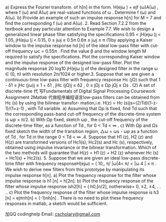 a) Express the Fourier transform. of h[n] in the form. H(ejω ) = ejf (ω)A(ω) , where f (ω) and A(ω) are real-valued functions of ω . Determine f (ω) and A(ω). b) Provide an example of such an impulse response h[n] for M = 7 and ﬁnd the corresponding f (ω) and A(ω). 2. Read Section 7.2.2 from the textbook and pay particular attention to Example 7.7. We wish to design a generalized linear phase ﬁlter satisfying the speciﬁcations 0.95 < jH(ejω )j < 1.05, jH(ejω )j < 0.15, 0 ≤ jωj ≤ 0.5π 0.6π ≤ jωj ≤ π (1)by applying a Kaiser window to the impulse response hd [n] of the ideal low-pass ﬁlter with cut- off frequency ωc = 0.55π . Find the value β and the window length M required to satisfy the speciﬁcations. Plot the corresponding Kaiser window and the impulse response of the designed low-pass ﬁlter. Plot the magnitude response 20 log10 jH(ejω )j of the designed ﬁlter in the range ω ∈ (0, π) with resolution 2π/1024 or higher.3. Suppose that we are given a continuous-time low-pass ﬁlter with frequency response Hc (jΩ) such that 1 - δ1 ≤ jHc (jω)j ≤ 1 + δ1 , jHc (jΩ)j ≤ δ2 , 0 ≤ jΩj ≤ Ωp jΩj ≥ Ωs . (2) A set of discrete-time 代 写Fundamentals of Digital Signal Processing Coursework Assignment 2Matlab 代做程序编程语言low-pass ﬁlters can be obtained from Hc (s) by using the bilinear transfor- mation,i.e. H(z) = Hc (s)js=(2/Td)(1-z-1)/(1+z-1) , with Td variable. a) Assuming that Ωp is ﬁxed, ﬁnd Td such that the corresponding pass-band cut-off frequency of the discrete-time system is ωp = π/2. b) With Ωp ﬁxed, sketch ωp , the cut-off frequency of the discrete-time ﬁlter, as a function of Td , for 0 < Td < ∞ . c) With Ωp and Ωs ﬁxed sketch the width of the transition region, △ω = ωs - ωp as a function of Td , for Td in the range 0 < Td < ∞ .4. Suppose that H1 (z), H2 (z) and H(z) are transformed versions of Hc1(s), Hc2(s) and Hc (s), respectively, obtained using impulse invariance or the bilinear transformation. Which of the two methods will guarantee that H(z) = H1 (z) + H2 (z) whenever Hc (s) = Hc1(s) + Hc2(s). 5. Suppose that we are given an ideal low-pass discrete-time ﬁlter with frequency responseH(ejω) = ( 10,, π/ |ω|4< π/ < |ω 4 | ≤ π . We wish to derive new ﬁlters from this prototype by manipulating its impulse response h[n]. a) Plot the frequency response for the ﬁlter whose impulse response is h1 [n] = h[2n]. b) Plot the frequency response of the ﬁlter whose impulse response ish2[h] = ( h0,[n/2], notherwise= 0, ±2, ±4, . . .. c) Plot the frequency response of the ﬁlter whose impulse response is h3 [n] = ejπnh[n] = (-1)nh[n] . There is no need to plot these frequency responses in matlab, a sketch would be sufﬁcient.


   加QQ codinghelp Email: cscholary@gmail.com

